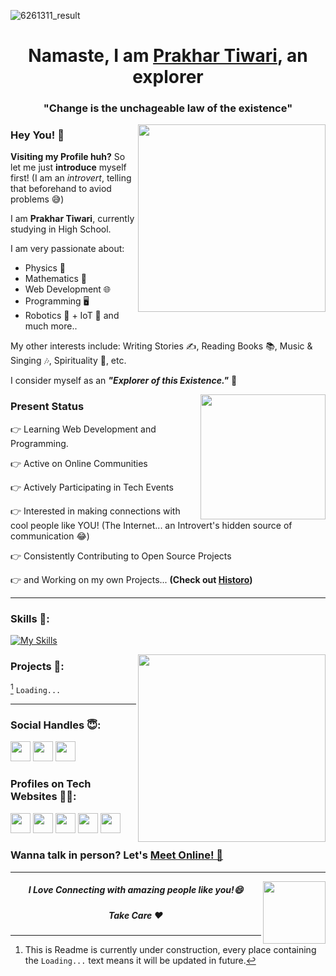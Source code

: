 ![6261311_result](https://user-images.githubusercontent.com/65062036/194102376-13e3ebcd-de44-4970-ad9d-1cd4b3d39cc5.png)



<h1 align='center'>Namaste, I am <a href="https:///prakhartiwari0.github.io" target="_blank">Prakhar Tiwari</a>, an explorer</h1>



<h3 align="center">"Change is the unchageable law of the existence"</h3>

<img  width="300px" align='right' src="https://i.giphy.com/media/e0Uiyu70TXQAALdKP9/giphy.webp">


<h3>Hey You! 👋</h3>

**Visiting my Profile huh?** So let me just **introduce** myself first! (I am an _introvert_, telling that beforehand to aviod problems 😅)

I am **Prakhar Tiwari**, currently studying in High School. 

I am very passionate about:
- Physics 🚀
- Mathematics 🔢
- Web Development 🌐
- Programming 🖥
- Robotics 🤖 + IoT 🔆
and much more..

My other interests include:
Writing Stories ✍, Reading Books 📚, Music & Singing 🎶, Spirituality 🐚, etc.

I consider myself as an _**"Explorer of this Existence."**_ 🌟
 
<img width="200px" align='right' src="https://i.giphy.com/media/InLeBtXAldAZ2/giphy.webp"> 

### Present Status
👉 Learning Web Development and Programming.

👉 Active on Online Communities

👉 Actively Participating in Tech Events

👉 Interested in making connections with cool people like YOU! (The Internet... an Introvert's hidden source of communication 😂)

👉 Consistently Contributing to Open Source Projects

👉 and Working on my own Projects... **(Check out [Historo](https://github.com/prakhartiwari0/Historo))**

---
### Skills 🌱:
[![My Skills](https://skills.thijs.gg/icons?i=html,css,js,python,linux,figma,git,github)](https://skills.thijs.gg)

<img width="300px" align='right' src="https://i.giphy.com/media/10IEUy0f5V3WLu/giphy.webp">

### Projects 💼:
[^1] `Loading...`

---
### Social Handles 😇:

<a href="https://twitter.com/Prakhartiwari0" target="_blank"><img width="32px" src="https://upload.wikimedia.org/wikipedia/commons/thumb/4/4f/Twitter-logo.svg/32px-Twitter-logo.svg.png?20220821125553"></a>
<a href="https://www.linkedin.com/in/prakhar-tiwari0" target="_blank"><img width="32px" src="https://upload.wikimedia.org/wikipedia/commons/thumb/e/e9/Linkedin_icon.svg/32px-Linkedin_icon.svg.png?20110609134306"></a>
<a href="https://discordapp.com/users/800602051200679971" target="_blank"><img width="32px" src="https://www.svgrepo.com/show/331368/discord-v2.svg"></a>

### Profiles on Tech Websites 🧑‍💻:
<a href="https://prakhartiwari0.showwcase.com" target="_blank"><img width="32px" src="https://user-images.githubusercontent.com/65062036/194136951-89ad123f-d227-43c9-b488-d113b03fd94f.jpeg"></a>
<a href="https://dev.to/prakhartiwari0" target="_blank"><img width="32px" src="https://dev-to-uploads.s3.amazonaws.com/uploads/logos/resized_logo_UQww2soKuUsjaOGNB38o.png"></a>
<a href="https://stackoverflow.com/users/13515764/praksh" target="_blank"><img width="32px"  src="https://upload.wikimedia.org/wikipedia/commons/thumb/e/ef/Stack_Overflow_icon.svg/32px-Stack_Overflow_icon.svg.png?20190716190036"></a>
<a href="https://praksh.hashnode.dev" target="_blank"><img width="32px"  src="https://cdn.hashnode.com/res/hashnode/image/upload/v1611902473383/CDyAuTy75.png"></a>
<a href="https://codepen.io/prakhar0" target="_blank"><img width="32px" src="https://mohamedelghandour.github.io/windows-10/img/codepen1600.png"></a>


### Wanna talk in person? Let's <a href="https://calendly.com/prakhartiwari0/talk" target="_blank">Meet Online! 🤙</a>

---
<img width="100px" align='right' src="https://i.giphy.com/media/X5PsaxTP6U3h9dUSxd/giphy.webp">
<h5 align='center'> I Love Connecting with amazing people like you!😄</h5>
<h5 align='center'>Take Care ❤️</h5>

[^1]: This is Readme is currently under construction, every place containing the `Loading...` text means it will be updated in future.
